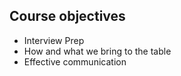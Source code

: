 ## Course objectives
+ Interview Prep
+ How and what we bring to the table
+ Effective communication

